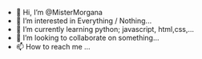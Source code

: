 - 👋 Hi, I’m @MisterMorgana
- 👀 I’m interested in Everything / Nothing...
- 🌱 I’m currently learning python; javascript, html,css,...
- 💞️ I’m looking to collaborate on something...
- 📫 How to reach me ...

<!---
MisterMorgana/MisterMorgana is a ✨ special ✨ repository because its `README.md` (this file) appears on your GitHub profile.
You can click the Preview link to take a look at your changes.
--->
